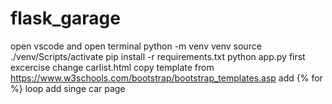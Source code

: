 # flask_garage

open vscode and open terminal
python -m venv venv
source ./venv/Scripts/activate
pip install -r requirements.txt
python app.py
first excercise
change carlist.html
copy template from https://www.w3schools.com/bootstrap/bootstrap_templates.asp
add {% for %} loop
add singe car page






